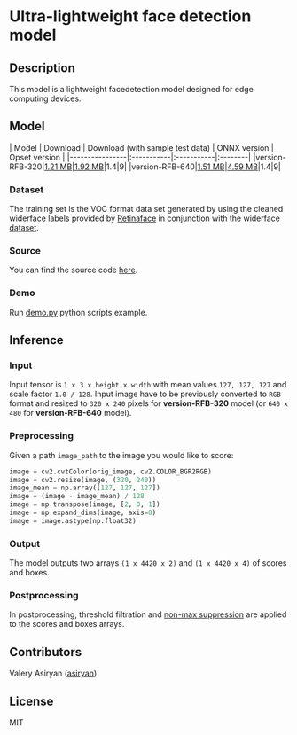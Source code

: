 <!--- SPDX-License-Identifier: MIT -->

# Ultra-lightweight face detection model

## Description
This model is a lightweight facedetection model designed for edge computing devices.

## Model
| Model | Download | Download (with sample test data) | ONNX version | Opset version |
|----------------|:-----------|:-----------|:--------|
|version-RFB-320|[1.21 MB](models/version-RFB-320.onnx)|[1.92 MB](models/version-RFB-320.tar.gz)|1.4|9|
|version-RFB-640|[1.51 MB](models/version-RFB-640.onnx)|[4.59 MB](models/version-RFB-640.tar.gz)|1.4|9|

### Dataset
The training set is the VOC format data set generated by using the cleaned widerface labels provided by [Retinaface](https://arxiv.org/pdf/1905.00641.pdf) in conjunction with the widerface [dataset](http://shuoyang1213.me/WIDERFACE/).

### Source
You can find the source code [here](https://github.com/Linzaer/Ultra-Light-Fast-Generic-Face-Detector-1MB).

### Demo
Run [demo.py](demo.py) python scripts example.

## Inference

### Input
Input tensor is `1 x 3 x height x width` with mean values `127, 127, 127` and scale factor `1.0 / 128`. Input image have to be previously converted to `RGB` format and resized to `320 x 240` pixels for **version-RFB-320** model (or `640 x 480` for **version-RFB-640** model).

### Preprocessing
Given a path `image_path` to the image you would like to score:
```python
image = cv2.cvtColor(orig_image, cv2.COLOR_BGR2RGB)
image = cv2.resize(image, (320, 240))
image_mean = np.array([127, 127, 127])
image = (image - image_mean) / 128
image = np.transpose(image, [2, 0, 1])
image = np.expand_dims(image, axis=0)
image = image.astype(np.float32)
```

### Output
The model outputs two arrays `(1 x 4420 x 2)` and `(1 x 4420 x 4)` of scores and boxes.

### Postprocessing
In postprocessing, threshold filtration and [non-max suppression](dependencies/box_utils.py) are applied to the scores and boxes arrays.

## Contributors
Valery Asiryan ([asiryan](https://github.com/asiryan))

## License
MIT
